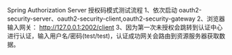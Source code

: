 Spring Authorization Server 授权码模式测试流程
    1、依次启动 oauth2-security-server、oauth2-security-client,oauth2-security-gateway
    2、浏览器输入网关： http://127.0.0.1:2002/client
    3、因为第一次未授权会跳转到认证中心进行认证，输入用户名/密码(test/test)，认证成功网关会路由到资源服务器获取数据。